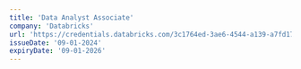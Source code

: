 ```yaml
---
title: 'Data Analyst Associate'
company: 'Databricks'
url: 'https://credentials.databricks.com/3c1764ed-3ae6-4544-a139-a7fd1733fef3'
issueDate: '09-01-2024'
expiryDate: '09-01-2026'
---
```

